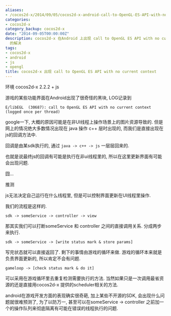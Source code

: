 ```yaml
---
aliases:
- /cocos2d-x/2014/09/05/cocos2d-x-android-call-to-OpenGL-ES-API-with-no-current-context/
categories:
- cocos2d-x
category_backup: cocos2d-x
date: "2014-09-05T00:00:00Z"
description: cocos2d-x 在Android 上出现 call to OpenGL ES API with no current context
  的解决
tags:
- cocos2d-x
- android
- js
- opengl
title: cocos2d-x 出现 call to OpenGL ES API with no current context
---
```


环境 cocos2d-x 2.2.2 + js

游戏的某些功能界面在Android出现了很奇怪的黑块, LOG记录到

`E/libEGL  (30687): call to OpenGL ES API with no current context (logged once per thread)`

google一下, 大概的原因可能是在非UI线程上操作场景上的图片资源导致的. 但是网上的情况绝大多数情况出现在 java 操作 c++ 层时出现的, 而我们是直接出现在js的回调方法中.

回调是由某sdk执行的, 通过 `java -> c++ -> js` 一层层回来的.

也就是说最终js的回调有可能是执行在非ui线程里的, 所以在这里更新界面有可能会出现问题.

囧...

推测

js无法决定自己运行在什么线程里, 但是可以控制界面更新在UI线程里操作.

我们的流程是这样的.

`sdk -> someService -> controller -> view`

那其实我们可以打断someService 和 controller 之间的直接调用关系. 分成两步来执行.

`sdk -> someService -> [write status mark & store params]`

写完状态就可以直接返回了. 剩下的事情由游戏的循环来做. 游戏的循环本来就是负责界面更新的, 所以肯定不会有问题.

`gameloop -> [check status mark & do it]`

可以采用在游戏循环里去重复检测需要执行的方法. 当然如果只是一次调用最省资源的还是直接用cocos2d-x 提供的scheduler相关的方法.

android在游戏开发方面的表现确实很奇葩, 加上某些不开源的SDK, 会出现什么问题就很难预测了, 为了以防万一, 甚至可以在someService -> controller 之前加一个的操作队列来彻底隔离有可能在错误的线程执行的问题.


